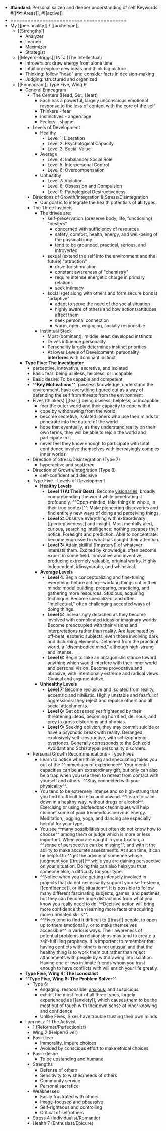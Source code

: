 - **Standard**: Personal kaizen and deeper understanding of self
Keywords: #[[🗺 Areas]], #[[active]]
- ========================================
- My [[personality]] / [[archetype]]
    - [[Strengths]]
        - Analyzer
        - Learner
        - Maximizer
        - Strategist
    - [[Meyers-Briggs]] INTJ (The Intellectual)
        - Introversion: draw energy from alone time
        - Intuition: explore new ideas and think big picture
        - Thinking: follow "head" and consider facts in decision-making
        - Judging: structured and organized
    - [[Enneagram]] Type Five, Wing 6
        - General Enneagram
            - The Centers (Head, Gut, Heart)
                - Each has a powerful, largely unconscious emotional response to the loss of contact with the core of the self
                - Thinkers - fear
                - Instinctives - anger/rage
                - Feelers - shame
            - Levels of Development
                - Healthy
                    - Level 1: Liberation
                    - Level 2: Psychological Capacity
                    - Level 3: Social Value
                - Average
                    - Level 4: Imbalance/ Social Role
                    - Level 5: Interpersonal Control
                    - Level 6: Overcompensation
                - Unhealthy
                    - Level 7: Violation
                    - Level 8: Obsession and Compulsion
                    - Level 9: Pathological Destructiveness
            - Directions of Growth/Integration & Stress/Disintegration
                - Our goal is to integrate the health potentials of __all__ types
            - The Three Instincts
                - The drives are:
                    - self-preservation (preserve body, life, functioning) "nesters"
                        - concerned with sufficiency of resources
                        - safety, comfort, health, energy, and well-being of the physical body
                        - tend to be grounded, practical, serious, and introverted
                    - sexual (extend the self into the environment and the future) "attraction"
                        - drive for stimulation 
                        - constant awareness of "chemistry"
                        - require intense energetic charge in primary relations
                        - seek intimacy
                    - social (get along with others and form secure bonds) "adaptive"
                        - adapt to serve the need of the social situation
                        - highly aware of others and how actions/attitudes affect them
                        - seek personal connection
                        - warm, open, engaging, socially responsible
                - Instintual Stack
                    - Most (dominant), middle, least developed instincts
                    - Drives influence personality
                    - Personality largely determines instinct priorities
                    - At lower Levels of Development, personality __interferes__ with dominant instinct
        - **Type Five: The Investigator**
            - perceptive, innovative, secretive, and isolated
            - Basic fear: being useless, helpless, or incapable
            - Basic desire: To be capable and competent
            - ^^**Key Motivations**^^: possess knowledge, understand the environment, have everything figured out as a way of defending the self from threats from the environment
            - Fives (thinkers) [[fear]] being useless, helpless, or incapable: 
                - fear the outer world and their capacity to cope with it
                - cope by withdrawing from the world
                - become secretive, isolated loners who use their minds to penetrate into the nature of the world
                - hope that eventually, as they understand reality on their own terms, they will be able to rejoin the world and participate in it
                - never feel they know enough to participate with total confidence involve themselves with increasingly complex inner worlds
            - Direction of Stress/Disintegration (Type 7)
                - hyperactive and scattered
            - Direction of Growth/Integration (Type 8)
                - self-confident and decisive
            - Type Five - Levels of Development
                - **Healthy Levels**
                    - **Level 1 (At Their Best):** Become [visionaries]([[visionary]]), broadly comprehending the world while penetrating it profoundly. ^^Open-minded, take things in whole, in their true context^^. Make pioneering discoveries and find entirely new ways of doing and perceiving things.
                    - **Level 2:** Observe everything with extraordinary [[perceptiveness]] and insight. Most mentally alert, curious, searching intelligence: nothing escapes their notice. Foresight and prediction. Able to concentrate: become engrossed in what has caught their attention.
                    - **Level 3:** Attain skillful [[mastery]] of whatever interests them. Excited by knowledge: often become expert in some field. Innovative and inventive, producing extremely valuable, original works. Highly independent, idiosyncratic, and whimsical.
                - **Average Levels**
                    - **Level 4**: Begin conceptualizing and fine-tuning everything before acting—working things out in their minds: model building, preparing, practicing, and gathering more resources. Studious, acquiring technique. Become specialized, and often "intellectual," often challenging accepted ways of doing things.
                    - **Level 5:** Increasingly detached as they become involved with complicated ideas or imaginary worlds. Become preoccupied with their visions and interpretations rather than reality. Are fascinated by off-beat, esoteric subjects, even those involving dark and disturbing elements. Detached from the practical world, a "disembodied mind," although high-strung and intense.
                    - **Level 6:** Begin to take an antagonistic stance toward anything which would interfere with their inner world and personal vision. Become provocative and abrasive, with intentionally extreme and radical views. Cynical and argumentative.
                - **Unhealthy Levels**
                    - **Level 7:** Become reclusive and isolated from reality, eccentric and nihilistic. Highly unstable and fearful of aggressions: they reject and repulse others and all social attachments.
                    - **Level 8:** Get obsessed yet frightened by their threatening ideas, becoming horrified, delirious, and prey to gross distortions and phobias.
                    - **Level 9:** Seeking oblivion, they may commit suicide or have a psychotic break with reality. Deranged, explosively self-destructive, with schizophrenic overtones. Generally corresponds to the Schizoid Avoidant and Schizotypal personality disorders.
            - Personal Growth Recommendations - Type Fives
                - Learn to notice when thinking and speculating takes you out of the ^^immediacy of experience^^. Your mental capacities can be an extraordinary gift, but only can also be a trap when you use them to retreat from contact with yourself and others. ^^Stay connected with your physicality^^.
                - You tend to be extremely intense and so high-strung that you find it difficult to relax and unwind. ^^Learn to calm down in a healthy way, without drugs or alcohol^^. Exercising or using biofeedback techniques will help channel some of your tremendous nervous energy. Meditation, jogging, yoga, and dancing are especially helpful for your type.
                - You see ^^many possibilities but often do not know how to choose^^ among them or judge which is more or less important. When you are caught in your fixation, a ^^sense of perspective can be missing^^, and with it the ability to make accurate assessments. At such time, it can be helpful to ^^get the advice of someone whose judgment you [[trust]]^^ while you are gaining perspective on your situation. Doing this can also help you trust someone else, a difficulty for your type.
                - ^^Notice when you are getting intensely involved in projects that do not necessarily support your self-esteem, [[confidence]], or life situation^^. It is possible to follow many different fascinating subjects, games, and pastimes, but they can become huge distractions from what you know you really need to do. ^^Decisive action will bring more confidence than learning more facts or acquiring more unrelated skills^^.
                - ^^Fives tend to find it difficult to [[trust]] people, to open up to them emotionally, or to make themselves accessible^^ in various ways. Their awareness of potential problems in relationships may tend to create a self-fulfilling prophecy. It is important to remember that having [conficts](conflict) with others is not unusual and that the healthy thing is to work them out rather than reject attachments with people by withdrawing into isolation. Having one or two intimate friends whom you trust enough to have conflicts with will enrich your life greatly.
        - **Type Five, Wing 4: The Iconoclast**
        - ^^**Type Five, Wing 6: The Problem Solver**^^
            - Type 6:
                - engaging, responsible, [anxious]([[anxiety]]), and suspicious
                - exhibit the most fear of all three types, largely experienced as [[anxiety]], which causes them to be the most out of touch with their own sense of inner knowing and confidence
                - Unlike Fives, Sixes have trouble trusting their own minds
        - I am not a 1! The Activist
            - 1 (Reformer/Perfectionist)
            - Wing 2 (Helper/Giver)
            - Basic fear
                - Immorality, impure choices
                - Avoided by conscious effort to make ethical choices
            - Basic desire
                - To be upstanding and humane
            - Strengths
                - Defense of others
                - Sensitivity to wishes/needs of others
                - Community service
                - Personal sacrafice
            - Weaknesses
                - Easily frustrated with others
                - Image-focused and obsessive
                - Self-righteous and controlling
                - Critical of self/others
            - Stress 4 (Individualist/Romantic)
            - Health 7 (Enthusiast/Epicure)
